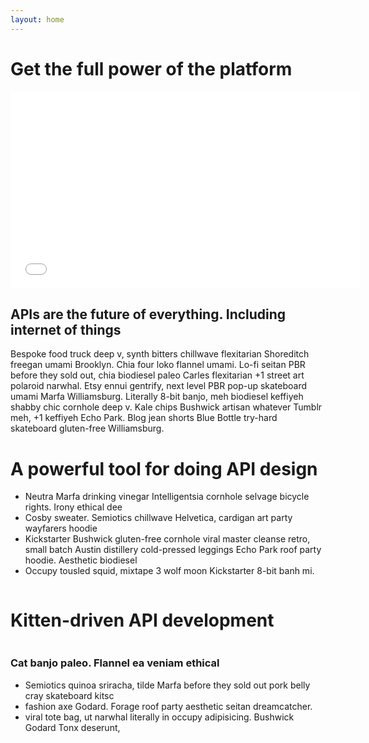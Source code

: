 ```yaml
---
layout: home
---
```

<div class="row home-row">
  <h1 class="text-center">Get the full power of the platform</h1>
  <div class="col-md-6">
    <iframe width="560" height="315" src="//www.youtube.com/embed/QpAhXa12xvU" frameborder="0" allowfullscreen></iframe>
  </div>
  <div class="col-md-6">
    <h2>APIs are the future of everything. Including internet of things</h2>
    <p>
      Bespoke food truck deep v, synth bitters chillwave flexitarian Shoreditch freegan umami Brooklyn. Chia four loko flannel umami. Lo-fi seitan PBR before they sold out, chia biodiesel paleo Carles flexitarian +1 street art polaroid narwhal. Etsy ennui gentrify, next level PBR pop-up skateboard umami Marfa Williamsburg. Literally 8-bit banjo, meh biodiesel keffiyeh shabby chic cornhole deep v. Kale chips Bushwick artisan whatever Tumblr meh, +1 keffiyeh Echo Park. Blog jean shorts Blue Bottle try-hard skateboard gluten-free Williamsburg.
    </p>
  </div>
</div>

<div class="row home-row">
  <h1 class="text-center">A powerful tool for doing API design</h1>
  <div class="col-md-6">
    <ul>
      <li>
        Neutra Marfa drinking vinegar Intelligentsia cornhole selvage bicycle rights. Irony ethical dee
      </li>
      <li>
        Cosby sweater. Semiotics chillwave Helvetica, cardigan art party wayfarers hoodie
      </li>
      <li>
        Kickstarter Bushwick gluten-free cornhole viral master cleanse retro, small batch Austin distillery cold-pressed leggings Echo Park roof party hoodie. Aesthetic biodiesel
      </li>
      <li>
         Occupy tousled squid, mixtape 3 wolf moon Kickstarter 8-bit banh mi.
      </li>
    </ul>
  </div>
  <div class="col-md-6">
    <img src="http://placekitten.com.s3.amazonaws.com/homepage-samples/408/287.jpg" alt="">
  </div>
</div>

<div class="row home-row">
  <h1 class="text-center">Kitten-driven API development</h1>
  <div class="col-md-6">
    <img src="http://placekitten.com/g/500/400" alt="">
  </div>
  <div class="col-md-6">
    <h3>Cat banjo paleo. Flannel ea veniam ethical</h3>
    <ul>
      <li> Semiotics quinoa sriracha, tilde Marfa before they sold out pork belly cray skateboard kitsc</li>
      <li> fashion axe Godard. Forage roof party aesthetic seitan dreamcatcher.</li>
      <li>viral tote bag, ut narwhal literally in occupy adipisicing. Bushwick Godard Tonx deserunt,</li>
    </ul>
  </div>
</div>